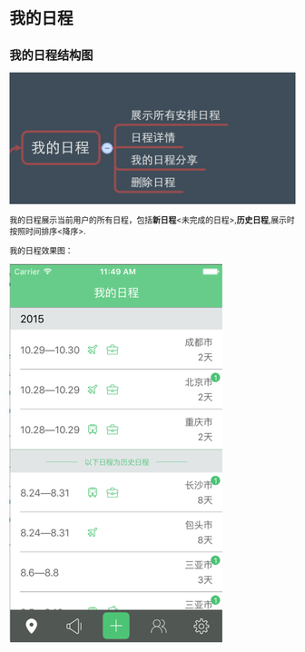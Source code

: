 # 我的日程

## 我的日程结构图

![我的日程](我的日程2.png)


我的日程展示当前用户的所有日程，包括**新日程**<未完成的日程>,**历史日程**,展示时按照时间排序<降序>.



我的日程效果图：


![我的日程记录](我的日程记录1.png)
